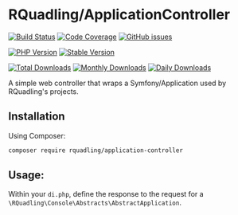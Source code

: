 # RQuadling/ApplicationController

[![Build Status](https://img.shields.io/travis/rquadling/application-controller.svg?style=for-the-badge&logo=travis)](https://travis-ci.org/rquadling/application-controller)
[![Code Coverage](https://img.shields.io/scrutinizer/coverage/g/rquadling/application-controller.svg?style=for-the-badge&logo=scrutinizer)](https://scrutinizer-ci.com/g/rquadling/application-controller/)
[![GitHub issues](https://img.shields.io/github/issues/rquadling/application-controller.svg?style=for-the-badge&logo=github)](https://github.com/rquadling/application-controller/issues)

[![PHP Version](https://img.shields.io/packagist/php-v/rquadling/application-controller.svg?style=for-the-badge)](https://github.com/rquadling/application-controller)
[![Stable Version](https://img.shields.io/packagist/v/rquadling/application-controller.svg?style=for-the-badge&label=Latest)](https://packagist.org/packages/rquadling/application-controller)

[![Total Downloads](https://img.shields.io/packagist/dt/rquadling/application-controller.svg?style=for-the-badge&label=Total+downloads)](https://packagist.org/packages/rquadling/application-controller)
[![Monthly Downloads](https://img.shields.io/packagist/dm/rquadling/application-controller.svg?style=for-the-badge&label=Monthly+downloads)](https://packagist.org/packages/rquadling/application-controller)
[![Daily Downloads](https://img.shields.io/packagist/dd/rquadling/application-controller.svg?style=for-the-badge&label=Daily+downloads)](https://packagist.org/packages/rquadling/application-controller)

A simple web controller that wraps a Symfony/Application used by RQuadling's projects.

## Installation

Using Composer:

```sh
composer require rquadling/application-controller
```

## Usage:

Within your `di.php`, define the response to the request for a `\RQuadling\Console\Abstracts\AbstractApplication`.
